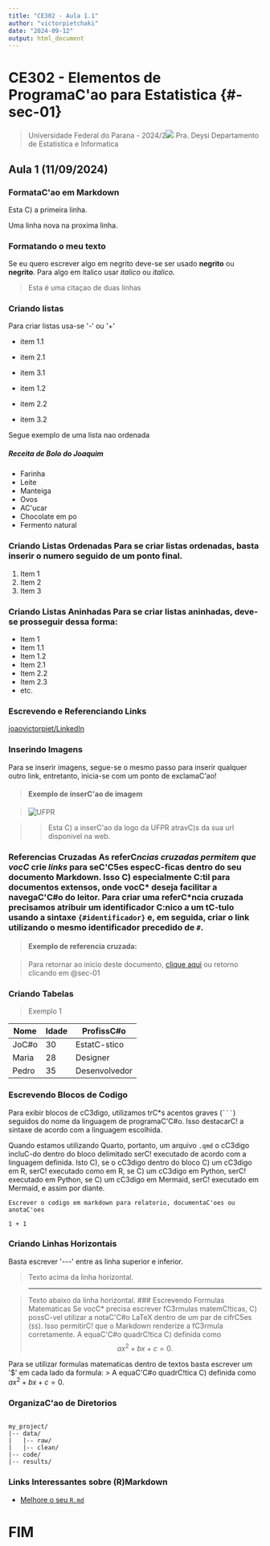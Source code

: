 ```yaml
---
title: "CE302 - Aula 1.1"
author: "victorpietchaki"
date: "2024-09-12"
output: html_document
---
```


# CE302 - Elementos de ProgramaC'ao para Estatistica {#-sec-01}

> Universidade Federal do Parana - 2024/2![](https://upload.wikimedia.org/wikipedia/commons/thumb/d/d4/Logo_oficial_da_UFPR_%28sem_fundo%29.png/1200px-Logo_oficial_da_UFPR_%28sem_fundo%29.png) Pra. Deysi Departamento de Estatistica e Informatica

## Aula 1 (11/09/2024)

### FormataC'ao em Markdown

Esta C) a primeira linha.

Uma linha nova na proxima linha.

### Formatando o meu texto

Se eu quero escrever algo em negrito deve-se ser usado **negrito** ou **negrito**. Para algo em italico usar *italico* ou *italico*.

> Esta é uma citaçao
> de duas linhas

### Criando listas

Para criar listas usa-se '-' ou '+'

-   item 1.1

-   item 2.1

-   item 3.1

-   item 1.2

-   item 2.2

-   item 3.2

Segue exemplo de uma lista nao ordenada

##### Receita de Bolo do Joaquim

-   Farinha
-   Leite
-   Manteiga
-   Ovos
-   AC'ucar
-   Chocolate em po
-   Fermento natural

### Criando Listas **Ordenadas** Para se criar listas ordenadas, basta inserir o numero seguido de um ponto final.

1.  Item 1
2.  Item 2
3.  Item 3

### Criando Listas **Aninhadas** Para se criar listas aninhadas, deve-se prosseguir dessa forma:

-   Item 1
-   Item 1.1
-   Item 1.2
-   Item 2.1
-   Item 2.2
-   Item 2.3
-   etc.

### Escrevendo e Referenciando Links

[joaovictorpiet/LinkedIn](https://www.linkedin.com/in/joaovictorpiet)

### Inserindo Imagens

Para se inserir imagens, segue-se o mesmo passo para inserir qualquer outro link, entretanto, inicia-se com um ponto de exclamaC'ao!

> #### Exemplo de inserC'ao de imagem

> ![UFPR](https://upload.wikimedia.org/wikipedia/commons/thumb/d/d4/Logo_oficial_da_UFPR_%28sem_fundo%29.png/1200px-Logo_oficial_da_UFPR_%28sem_fundo%29.png)

> > Esta C) a inserC'ao da logo da UFPR atravC)s da sua url disponivel na web.

### Referencias Cruzadas As referC*ncias cruzadas permitem que vocC* crie *links* para seC'C5es especC-ficas dentro do seu documento Markdown. Isso C) especialmente C:til para documentos extensos, onde vocC* deseja facilitar a navegaC'C#o do leitor. Para criar uma referC*ncia cruzada precisamos atribuir um identificador C:nico a um tC-tulo usando a sintaxe `{#identificador}` e, em seguida, criar o link utilizando o mesmo identificador precedido de `#`.

> #### Exemplo de referencia cruzada:

> Para retornar ao inicio deste documento, [clique aqui](#-sec-01) ou retorno clicando em @sec-01

### Criando Tabelas

> Exemplo 1

| Nome  | Idade | ProfissC#o     |
|-------|-------|---------------|
| JoC#o  | 30    | EstatC-stico   |
| Maria | 28    | Designer      |
| Pedro | 35    | Desenvolvedor |

### Escrevendo Blocos de Codigo

Para exibir blocos de cC3digo, utilizamos trC*s acentos graves (```` ``` ````) seguidos do nome da linguagem de programaC'C#o. Isso destacarC! a sintaxe de acordo com a linguagem escolhida.

Quando estamos utilizando Quarto, portanto, um arquivo `.qmd` o cC3digo incluC-do dentro do bloco delimitado serC! executado de acordo com a linguagem definida. Isto C), se o cC3digo dentro do bloco C) um cC3digo em R, serC! executado como em R, se C) um cC3digo em Python, serC! executado em Python, se C) um cC3digo em Mermaid, serC! executado em Mermaid, e assim por diante.

```{markdown}
Escrever o codigo em markdown para relatorio, documentaC'oes ou anotaC'oes
```

```{python}
1 + 1
```

### Criando Linhas Horizontais

Basta escrever '---' entre as linha superior e inferior.

> Texto acima da linha horizontal.

> ------------------------------------------------------------------------

> Texto abaixo da linha horizontal. \### Escrevendo Formulas Matematicas Se vocC* precisa escrever fC3rmulas matemC!ticas, C) possC-vel utilizar a notaC'C#o LaTeX dentro de um par de cifrC5es (`$$`). Isso permitirC! que o Markdown renderize a fC3rmula corretamente. A equaC'C#o quadrC!tica C) definida como $$ax^2 + bx + c = 0.$$

Para se utilizar formulas matematicas dentro de textos basta escrever um '\$' em cada lado da formula: \> A equaC'C#o quadrC!tica C) definida como $ax^2 + bx + c = 0.$

### OrganizaC'ao de Diretorios

``` {markdown}

my_project/
|-- data/
|   |-- raw/
|   |-- clean/
|-- code/
|-- results/

```

### Links Interessantes sobre (R)Markdown <br>

- [Melhore o seu `R.md`](https://holtzy.github.io/Pimp-my-rmd/) <br>

# FIM